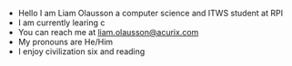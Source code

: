 - Hello I am Liam Olausson a computer science and ITWS student at RPI
- I am currently learing c
- You can reach me at liam.olausson@acurix.com
- My pronouns are He/Him
- I enjoy civilization six and reading 

<!---
LiamOlausson/LiamOlausson is a ✨ special ✨ repository because its `README.md` (this file) appears on your GitHub profile.
You can click the Preview link to take a look at your changes.
--->
